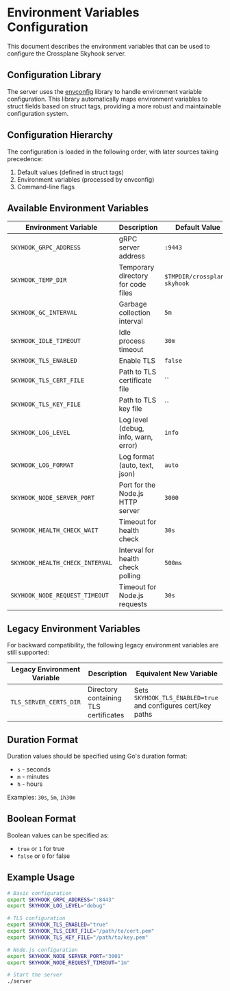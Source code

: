 # Environment Variables Configuration

This document describes the environment variables that can be used to configure the Crossplane Skyhook server.

## Configuration Library

The server uses the [envconfig](https://github.com/kelseyhightower/envconfig) library to handle environment variable configuration. This library automatically maps environment variables to struct fields based on struct tags, providing a more robust and maintainable configuration system.

## Configuration Hierarchy

The configuration is loaded in the following order, with later sources taking precedence:

1. Default values (defined in struct tags)
2. Environment variables (processed by envconfig)
3. Command-line flags

## Available Environment Variables

| Environment Variable | Description | Default Value | Example |
|----------------------|-------------|---------------|---------|
| `SKYHOOK_GRPC_ADDRESS` | gRPC server address | `:9443` | `0.0.0.0:9443` |
| `SKYHOOK_TEMP_DIR` | Temporary directory for code files | `$TMPDIR/crossplane-skyhook` | `/tmp/skyhook` |
| `SKYHOOK_GC_INTERVAL` | Garbage collection interval | `5m` | `10m` |
| `SKYHOOK_IDLE_TIMEOUT` | Idle process timeout | `30m` | `1h` |
| `SKYHOOK_TLS_ENABLED` | Enable TLS | `false` | `true` |
| `SKYHOOK_TLS_CERT_FILE` | Path to TLS certificate file | `` | `/certs/tls.crt` |
| `SKYHOOK_TLS_KEY_FILE` | Path to TLS key file | `` | `/certs/tls.key` |
| `SKYHOOK_LOG_LEVEL` | Log level (debug, info, warn, error) | `info` | `debug` |
| `SKYHOOK_LOG_FORMAT` | Log format (auto, text, json) | `auto` | `json` |
| `SKYHOOK_NODE_SERVER_PORT` | Port for the Node.js HTTP server | `3000` | `3001` |
| `SKYHOOK_HEALTH_CHECK_WAIT` | Timeout for health check | `30s` | `1m` |
| `SKYHOOK_HEALTH_CHECK_INTERVAL` | Interval for health check polling | `500ms` | `1s` |
| `SKYHOOK_NODE_REQUEST_TIMEOUT` | Timeout for Node.js requests | `30s` | `1m` |

## Legacy Environment Variables

For backward compatibility, the following legacy environment variables are still supported:

| Legacy Environment Variable | Description | Equivalent New Variable |
|----------------------------|-------------|-------------------------|
| `TLS_SERVER_CERTS_DIR` | Directory containing TLS certificates | Sets `SKYHOOK_TLS_ENABLED=true` and configures cert/key paths |

## Duration Format

Duration values should be specified using Go's duration format:

- `s` - seconds
- `m` - minutes
- `h` - hours

Examples: `30s`, `5m`, `1h30m`

## Boolean Format

Boolean values can be specified as:

- `true` or `1` for true
- `false` or `0` for false

## Example Usage

```bash
# Basic configuration
export SKYHOOK_GRPC_ADDRESS=":8443"
export SKYHOOK_LOG_LEVEL="debug"

# TLS configuration
export SKYHOOK_TLS_ENABLED="true"
export SKYHOOK_TLS_CERT_FILE="/path/to/cert.pem"
export SKYHOOK_TLS_KEY_FILE="/path/to/key.pem"

# Node.js configuration
export SKYHOOK_NODE_SERVER_PORT="3001"
export SKYHOOK_NODE_REQUEST_TIMEOUT="1m"

# Start the server
./server
```
